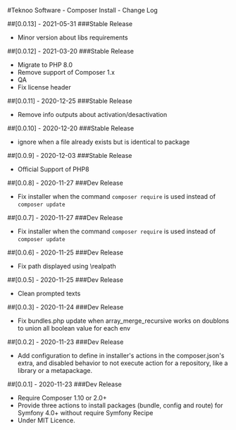 #Teknoo Software - Composer Install - Change Log

##[0.0.13] - 2021-05-31
###Stable Release
- Minor version about libs requirements

##[0.0.12] - 2021-03-20
###Stable Release
- Migrate to PHP 8.0
- Remove support of Composer 1.x
- QA
- Fix license header

##[0.0.11] - 2020-12-25
###Stable Release
- Remove info outputs about activation/desactivation

##[0.0.10] - 2020-12-20
###Stable Release
- ignore when a file already exists but is identical to package

##[0.0.9] - 2020-12-03
###Stable Release
- Official Support of PHP8

##[0.0.8] - 2020-11-27
###Dev Release
- Fix installer when the command `composer require` is used instead of `composer update`

##[0.0.7] - 2020-11-27
###Dev Release
- Fix installer when the command `composer require` is used instead of `composer update`

##[0.0.6] - 2020-11-25
###Dev Release
- Fix path displayed using \realpath

##[0.0.5] - 2020-11-25
###Dev Release
- Clean prompted texts
 
##[0.0.3] - 2020-11-24
###Dev Release
- Fix bundles.php update when array_merge_recursive works on doublons to union all boolean value for each env
 
##[0.0.2] - 2020-11-23
###Dev Release
- Add configuration to define in installer's actions in the composer.json's extra, and disabled behavior to not 
 execute action for a repository, like a library or a metapackage.

##[0.0.1] - 2020-11-23
###Dev Release
- Require Composer 1.10 or 2.0+
- Provide three actions to install packages (bundle, config and route) for Symfony 4.0+ without require Symfony Recipe
- Under MIT Licence.
